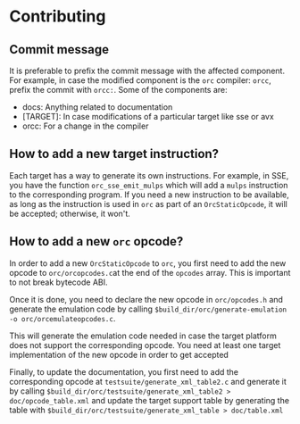 Contributing
============

Commit message
--------------
It is preferable to prefix the commit message with the affected component. For
example, in case the modified component is the `orc` compiler: `orcc`, prefix
the commit with `orcc:`. Some of the components are:

* docs: Anything related to documentation
* [TARGET]: In case modifications of a particular target like sse or avx
* orcc: For a change in the compiler


How to add a new target instruction?
------------------------------------
Each target has a way to generate its own instructions. For example, in SSE,
you have the function `orc_sse_emit_mulps` which will add a `mulps`
instruction to the corresponding program. If you need a new instruction to be
available, as long as the instruction is used in `orc` as part of an
`OrcStaticOpcode`, it will be accepted; otherwise, it won't.

How to add a new `orc` opcode?
------------------------------
In order to add a new `OrcStaticOpcode` to `orc`, you first need to add the new
opcode to `orc/orcopcodes.c`at the end of the `opcodes` array. This is important
to not break bytecode ABI.

Once it is done, you need to declare the new opcode in `orc/opcodes.h`  and
generate the emulation code by calling
`$build_dir/orc/generate-emulation -o orc/orcemulateopcodes.c`.

This will generate the emulation code needed in case the target platform does not support the
corresponding opcode. You need at least one target implementation of the new opcode in order to get accepted

Finally, to update the documentation, you first need to add the corresponding opcode at
`testsuite/generate_xml_table2.c` and generate it by calling
`$build_dir/orc/testsuite/generate_xml_table2 > doc/opcode_table.xml` and update the target support table
by generating the table with `$build_dir/orc/testsuite/generate_xml_table > doc/table.xml` 

